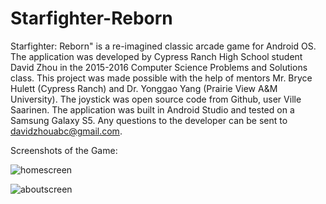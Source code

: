 # Starfighter-Reborn

Starfighter: Reborn&quot; is a re-imagined classic arcade game for Android OS. The application was developed 
by Cypress Ranch High School student David Zhou in the 2015-2016 Computer Science Problems and Solutions class. 
This project was made possible with the help of mentors Mr. Bryce Hulett (Cypress Ranch) and Dr. Yonggao Yang 
(Prairie View A&amp;M University). The joystick was open source code from Github, user Ville Saarinen. The application 
was built in Android Studio and tested on a Samsung Galaxy S5. Any questions to the developer can be sent to 
davidzhouabc@gmail.com.

Screenshots of the Game:

![homescreen](https://user-images.githubusercontent.com/23304836/32584879-a4207c66-c4c8-11e7-877a-7c4183fe47d9.png)

![aboutscreen](https://user-images.githubusercontent.com/23304836/32584917-d1d94f66-c4c8-11e7-9ee8-30fea65fb4cc.png)
